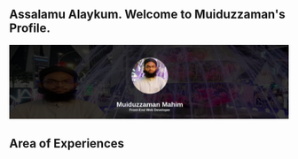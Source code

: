 ## Assalamu Alaykum. Welcome to Muiduzzaman's Profile.
<img src="images/myself.png"/>

## Area of Experiences
